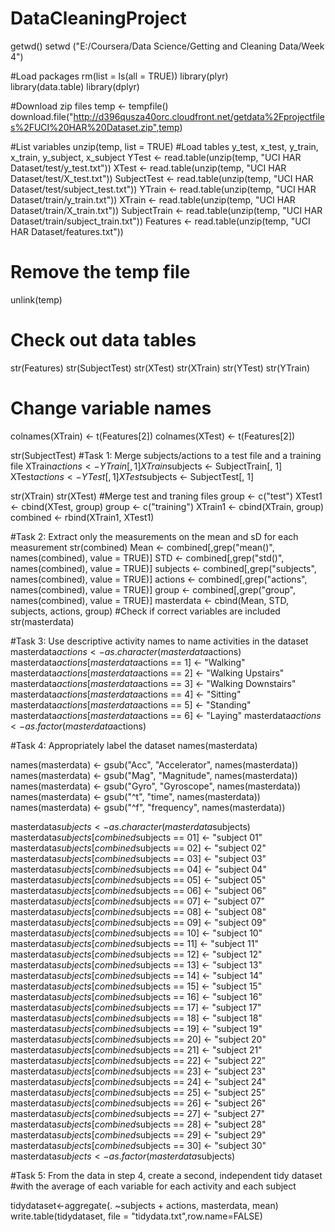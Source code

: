# DataCleaningProject
getwd()
setwd ("E:/Coursera/Data Science/Getting and Cleaning Data/Week 4")

#Load packages
rm(list = ls(all = TRUE))
library(plyr)  
library(data.table) 
library(dplyr) 

#Download zip files
temp <- tempfile()
download.file("http://d396qusza40orc.cloudfront.net/getdata%2Fprojectfiles%2FUCI%20HAR%20Dataset.zip",temp)

#List variables
unzip(temp, list = TRUE)
#Load tables y_test, x_test, y_train, x_train, y_subject, x_subject
YTest <- read.table(unzip(temp, "UCI HAR Dataset/test/y_test.txt"))
XTest <- read.table(unzip(temp, "UCI HAR Dataset/test/X_test.txt"))
SubjectTest <- read.table(unzip(temp, "UCI HAR Dataset/test/subject_test.txt"))
YTrain <- read.table(unzip(temp, "UCI HAR Dataset/train/y_train.txt"))
XTrain <- read.table(unzip(temp, "UCI HAR Dataset/train/X_train.txt"))
SubjectTrain <- read.table(unzip(temp, "UCI HAR Dataset/train/subject_train.txt"))
Features <- read.table(unzip(temp, "UCI HAR Dataset/features.txt"))

# Remove the temp file
unlink(temp)

# Check out data tables
str(Features)
str(SubjectTest)
str(XTest)
str(XTrain)
str(YTest)
str(YTrain)
# Change variable names
colnames(XTrain) <- t(Features[2])
colnames(XTest) <- t(Features[2])

str(SubjectTest)
#Task 1:  Merge subjects/actions to a test file and a training file
XTrain$actions <- YTrain[, 1]
XTrain$subjects <- SubjectTrain[, 1]
XTest$actions <- YTest[, 1]
XTest$subjects <- SubjectTest[, 1]

str(XTrain)
str(XTest)
#Merge test and traning files
group <- c("test")
XTest1 <- cbind(XTest, group)
group <- c("training")
XTrain1 <- cbind(XTrain, group)
combined <- rbind(XTrain1, XTest1)

#Task 2:  Extract only the measurements on the mean and sD for each measurement
str(combined)
Mean <- combined[,grep("mean()", names(combined), value = TRUE)]
STD <- combined[,grep("std()", names(combined), value = TRUE)]
subjects <- combined[,grep("subjects", names(combined), value = TRUE)]
actions <- combined[,grep("actions", names(combined), value = TRUE)]
group <- combined[,grep("group", names(combined), value = TRUE)]
masterdata <- cbind(Mean, STD, subjects, actions, group)
#Check if correct variables are included
str(masterdata)


#Task 3:  Use descriptive activity names to name activities in the dataset
masterdata$actions <- as.character(masterdata$actions)
masterdata$actions[masterdata$actions == 1] <- "Walking"
masterdata$actions[masterdata$actions == 2] <- "Walking Upstairs"
masterdata$actions[masterdata$actions == 3] <- "Walking Downstairs"
masterdata$actions[masterdata$actions == 4] <- "Sitting"
masterdata$actions[masterdata$actions == 5] <- "Standing"
masterdata$actions[masterdata$actions == 6] <- "Laying"
masterdata$actions <- as.factor(masterdata$actions)

#Task 4:  Appropriately label the dataset
names(masterdata) 

names(masterdata) <- gsub("Acc", "Accelerator", names(masterdata))
names(masterdata) <- gsub("Mag", "Magnitude", names(masterdata))
names(masterdata) <- gsub("Gyro", "Gyroscope", names(masterdata))
names(masterdata) <- gsub("^t", "time", names(masterdata))
names(masterdata) <- gsub("^f", "frequency", names(masterdata))

masterdata$subjects <- as.character(masterdata$subjects)
masterdata$subjects[combined$subjects == 01] <- "subject 01"
masterdata$subjects[combined$subjects == 02] <- "subject 02"
masterdata$subjects[combined$subjects == 03] <- "subject 03"
masterdata$subjects[combined$subjects == 04] <- "subject 04"
masterdata$subjects[combined$subjects == 05] <- "subject 05"
masterdata$subjects[combined$subjects == 06] <- "subject 06"
masterdata$subjects[combined$subjects == 07] <- "subject 07"
masterdata$subjects[combined$subjects == 08] <- "subject 08"
masterdata$subjects[combined$subjects == 09] <- "subject 09"
masterdata$subjects[combined$subjects == 10] <- "subject 10"
masterdata$subjects[combined$subjects == 11] <- "subject 11"
masterdata$subjects[combined$subjects == 12] <- "subject 12"
masterdata$subjects[combined$subjects == 13] <- "subject 13"
masterdata$subjects[combined$subjects == 14] <- "subject 14"
masterdata$subjects[combined$subjects == 15] <- "subject 15"
masterdata$subjects[combined$subjects == 16] <- "subject 16"
masterdata$subjects[combined$subjects == 17] <- "subject 17"
masterdata$subjects[combined$subjects == 18] <- "subject 18"
masterdata$subjects[combined$subjects == 19] <- "subject 19"
masterdata$subjects[combined$subjects == 20] <- "subject 20"
masterdata$subjects[combined$subjects == 21] <- "subject 21"
masterdata$subjects[combined$subjects == 22] <- "subject 22"
masterdata$subjects[combined$subjects == 23] <- "subject 23"
masterdata$subjects[combined$subjects == 24] <- "subject 24"
masterdata$subjects[combined$subjects == 25] <- "subject 25"
masterdata$subjects[combined$subjects == 26] <- "subject 26"
masterdata$subjects[combined$subjects == 27] <- "subject 27"
masterdata$subjects[combined$subjects == 28] <- "subject 28"
masterdata$subjects[combined$subjects == 29] <- "subject 29"
masterdata$subjects[combined$subjects == 30] <- "subject 30"
masterdata$subjects <- as.factor(masterdata$subjects)

#Task 5:  From the data in step 4, create a second, independent tidy dataset
#with the average of each variable for each activity and each subject

tidydataset<-aggregate(. ~subjects + actions, masterdata, mean)
write.table(tidydataset, file = "tidydata.txt",row.name=FALSE)

